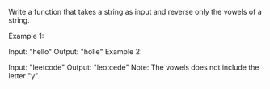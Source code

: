 Write a function that takes a string as input and reverse only the vowels of a string.

Example 1:

Input: "hello"
Output: "holle"
Example 2:

Input: "leetcode"
Output: "leotcede"
Note:
The vowels does not include the letter "y".

 